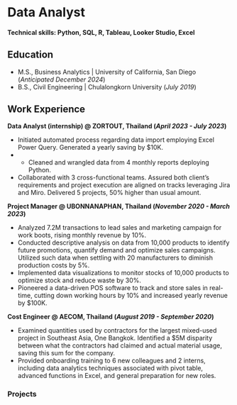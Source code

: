 # Data Analyst

#### Technical skills: Python, SQL, R, Tableau, Looker Studio, Excel

## Education
- M.S., Business Analytics | University of California, San Diego (_Anticipated December 2024_)
- B.S., Civil Engineering | Chulalongkorn University (_July 2019_)

## Work Experience
**Data Analyst (internship) @ ZORTOUT, Thailand (_April 2023 - July 2023_)**
- Initiated automated process regarding data import employing Excel Power Query. Generated a yearly saving by $10K.
- - Cleaned and wrangled data from 4 monthly reports deploying Python.
- Collaborated with 3 cross-functional teams. Assured both client’s requirements and project execution are aligned on tracks leveraging Jira and Miro. Delivered 5 projects, 50% higher than usual amount. 

**Project Manager @ UBONNANAPHAN, Thailand (_November 2020 - March 2023_)**
- Analyzed 7.2M transactions to lead sales and marketing campaign for work boots, rising monthly revenue by 10%.
- Conducted descriptive analysis on data from 10,000 products to identify future promotions, quantify demand and optimize sales campaigns. Utilized such data when settling with 20 manufacturers to diminish production costs by 5%.
- Implemented data visualizations to monitor stocks of 10,000 products to optimize stock and reduce waste by 30%. 
- Pioneered a data-driven POS software to track and store sales in real-time, cutting down working hours by 10% and increased yearly revenue by $100K.


**Cost Engineer @ AECOM, Thailand (_August 2019 - September 2020_)**
- Examined quantities used by contractors for the largest mixed-used project in Southeast Asia, One Bangkok. Identified a $5M disparity between what the contractors had claimed and actual material usage, saving this sum for the company.
- Provided onboarding training to 6 new colleagues and 2 interns, including data analytics techniques associated with pivot table, advanced functions in Excel, and general preparation for new roles.

### Projects
